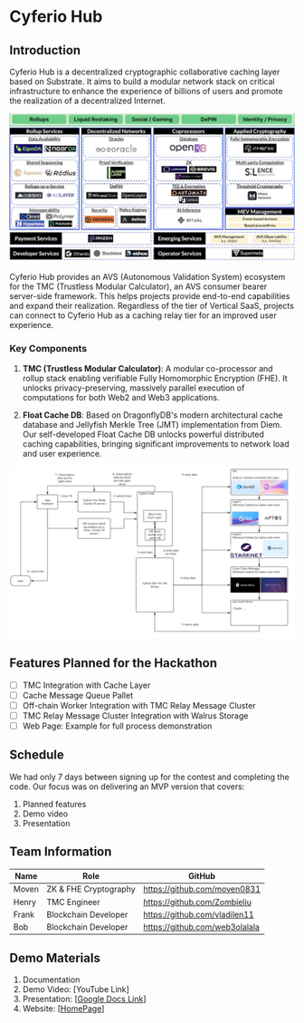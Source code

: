 # Cyferio Hub

## Introduction

Cyferio Hub is a decentralized cryptographic collaborative caching layer based on Substrate. It aims to build a modular network stack on critical infrastructure to enhance the experience of billions of users and promote the realization of a decentralized Internet.

![Cyferio Ecosystem](doc/ecosystem.png)

Cyferio Hub provides an AVS (Autonomous Validation System) ecosystem for the TMC (Trustless Modular Calculator), an AVS consumer bearer server-side framework. This helps projects provide end-to-end capabilities and expand their realization. Regardless of the tier of Vertical SaaS, projects can connect to Cyferio Hub as a caching relay tier for an improved user experience.

### Key Components

1. **TMC (Trustless Modular Calculator)**: A modular co-processor and rollup stack enabling verifiable Fully Homomorphic Encryption (FHE). It unlocks privacy-preserving, massively parallel execution of computations for both Web2 and Web3 applications.

2. **Float Cache DB**: Based on DragonflyDB's modern architectural cache database and Jellyfish Merkle Tree (JMT) implementation from Diem. Our self-developed Float Cache DB unlocks powerful distributed caching capabilities, bringing significant improvements to network load and user experience.

![Cyferio Architecture](doc/architect.png)

## Features Planned for the Hackathon

- [ ] TMC Integration with Cache Layer
- [ ] Cache Message Queue Pallet
- [ ] Off-chain Worker Integration with TMC Relay Message Cluster
- [ ] TMC Relay Message Cluster Integration with Walrus Storage
- [ ] Web Page: Example for full process demonstration

## Schedule

We had only 7 days between signing up for the contest and completing the code. Our focus was on delivering an MVP version that covers:

1. Planned features
2. Demo video
3. Presentation

## Team Information

| Name  | Role                   | GitHub                               |
|-------|------------------------|--------------------------------------|
| Moven | ZK & FHE Cryptography  | https://github.com/moven0831         |
| Henry | TMC Engineer           | https://github.com/Zombieliu         |
| Frank | Blockchain Developer   | https://github.com/vladilen11        |
| Bob   | Blockchain Developer   | https://github.com/web3olalala       |

## Demo Materials

1. Documentation
2. Demo Video: [YouTube Link]
3. Presentation: [[Google Docs Link](https://drive.google.com/file/d/1iYn4hvYgg0PIAZBplALvOdO8ZJQ_Ftt-/view?usp=sharing)]
4. Website: [[HomePage](https://cyferio.com/)]
